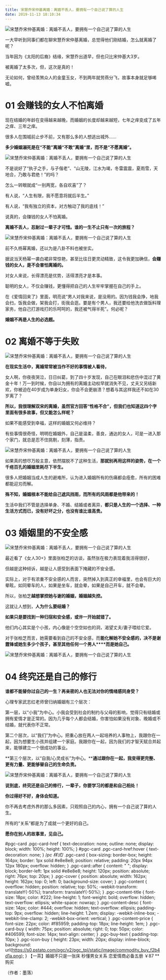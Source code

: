 ```yaml
---
title: 宋慧乔宋仲基离婚：离婚不丢人，要拥有一个自己说了算的人生
date: 2019-11-13 18:10:34
---
```

![宋慧乔宋仲基离婚：离婚不丢人，要拥有一个自己说了算的人生](http://p1.pstatp.com/large/pgc-image/f30e7875da724ea493170138e537448a)
 


 

 一大早听到同事们都在聊宋慧乔宋仲基离婚，总觉得他们刚结婚，怎么就离婚了呢？

 当年因为《太阳的后裔》结缘，宋慧乔出道早，但也只比宋仲基大3岁。

 被离婚了太多次，但，这次是真的！

 无论如何，曾经羡煞众人的金童玉女，不到两年就劳燕分飞，故事本身就足够唏嘘。

# **01 会赚钱的女人不怕离婚**

 现在结婚的年龄在变得越来越晚，而婚姻的长度却越来越短，七年之痒变成了五年之痒、三年之痒。

 很多人在围城前止步不前，又有那么多的人想逃出城外……

 **多少婚姻溺死是在“不能”离婚“不敢”离婚“里，而不是“不愿离婚”。**

![宋慧乔宋仲基离婚：离婚不丢人，要拥有一个自己说了算的人生](http://p1.pstatp.com/large/pgc-image/5609ee4f7b1a44c587708d029c987004)
 


 

 不是说好了“执子之手，与子偕老”、“山无陵，江水为竭，冬雷震震，夏雨雪，天地合，乃敢与君绝！”的吗？

 怎么一转眼就成“一别两宽，各自欢喜”了？

 有人说，“人生有限，我不愿意将就后半生。”

 有人说，“我有独立的资本，对方触动了我的底线！”

 说真的，会赚钱的女人不怕离婚。

 **离婚不丢人，忍耐过一辈子才可惜。谁的一生不止只有一次的旅程？**

![宋慧乔宋仲基离婚：离婚不丢人，要拥有一个自己说了算的人生](http://p3.pstatp.com/large/pgc-image/c8f0426c618b4cd7b1983ae0e006f944)
 


 

 前不久杨幂离婚，还以为是八卦不料也被坐实。

 据说当天杨幂一袭白裙非常惊艳，甚至比往日更灵动精致，这令我更加确信，**会赚钱的女人，是不会害怕离婚的。**

 对女人来说，长得漂亮是优势，活得漂亮才是本事。

 聪明的女人，不仅会赚钱，更懂得把自己的人生牢牢掌握在自己的手上。

 在《爱情回来了》里面，明亮说“男人对我来说，是没用的。因为钱我会挣，地我会扫，饭我会做，架我会打，街我会逛。要是有个男人，我还要给他洗衣做饭料理家务，他自己打游戏打的乐呵呵的，我还被气得半死”。何必呢？

 **婚姻不再是人生的必选题。**

# **02 离婚不等于失败**

![宋慧乔宋仲基离婚：离婚不丢人，要拥有一个自己说了算的人生](http://p1.pstatp.com/large/pgc-image/a49c05db39b94622ac40053dfaa44b22)
 


 

 **在现实生活中，离婚常常被当作不好的事情被人看待，**

 女人啊，你夜夜哭泣，日日纠葛，到了四十岁发现，自己在眼泪和悲伤中混过了黄金十年！万一到时候，你自以为拥有的离婚主动权早就消失不见，丈夫又另结新欢，你被迫在40岁成为单身妇女，你会不会更崩溃？想着与其这样我还不如在30岁离了？

 **所以，我很理解双宋的离婚，虽然官方回答“性格不合”，但我们也知道这四个字里面有很多故事，但又能怎么样呢？**

 如果不能感受到幸福，这样的婚姻又何必维持？

 有些事情很奇怪，明明在婚姻外，自己是温柔，善良，通达的女人，可是一进入那个家门，就总是忍不住挑剔，刻薄，指责。

![宋慧乔宋仲基离婚：离婚不丢人，要拥有一个自己说了算的人生](http://p1.pstatp.com/large/pgc-image/cab993ceec884efa858360db08db706f)
 


 

 如果真的想尽万般主意，依然摆脱不了这种生活，**那就别再用这样的姿势，在一个千疮百孔的婚姻里耗尽下半生。**

 很多人把婚姻当成人生的避难所，认为进入婚姻所有的伤痛都会痊愈，所有的困难都能迎刃而解。

 **殊不知，婚姻根本不能给自己遮风挡雨，而所有的风雨都是他带来的！**

 生活中我们不管是选择单身、不婚、结婚或者离异，**都只是人生的一个选择、一种生活方式而已，没有好坏之分，也没有谁比谁高贵。**

# **03 婚姻里的不安全感**

![宋慧乔宋仲基离婚：离婚不丢人，要拥有一个自己说了算的人生](http://p1.pstatp.com/large/pgc-image/5805e06ca15e4f95af9bd634919bfcf8)
 


 

 最近看了《女人30+》里面张柏芝的访谈，虽然张在极力表现着我活得很好，

 但越是这种倾诉，越是让人感受到表面下掩藏的不安全感。

 实际上，对于有浓重不安全感的人而言，突然掉入到真正的幸福里，也会有巨大的晕眩，如同晕车的人，如果是坐车，就会晕，如果是自己开车，就不会晕。

 所以，张柏芝**越想掌控她与谢的婚姻，婚姻越失控。**

 这就让人想到，**人为什么要结婚？**

 **如果只是要找到一种归宿和安全感，或许一开始就错了。**

 他们内心其实是个小孩，内心像是个空空如也的洞，渴望丈夫/妻子喂给它爱。

 对于张柏芝而言，她需要看到自己的不安全感，而**能化解她不安全感的，决不是谢霆锋或她生多少个孩子，甚至其他任何一个男人****而是她自己。**

![宋慧乔宋仲基离婚：离婚不丢人，要拥有一个自己说了算的人生](http://p3.pstatp.com/large/pgc-image/04d347df1244491e876da2980b0fefec)
 


 

# **04 终究还是自己的修行**

 **谁都不能替你过自己的一生？再亲密的人也无法对你的情绪感同身受？**

 心理专家武志红老师曾归纳婚姻有三个层次：

 第一层，以“小我”为中心。小我会受到社会的制约与父母的影响，觉得只有结婚或拥有爱情才是正常的。因为几乎每个人都会结婚，你害怕如果没有对象、晚婚或不结婚，就代表你不正常。

 第二个层次，以“我们”为中心。把重心放在两人一起培养的人事物上，我跟你在一起，因为想要生小孩并组建一个家庭。我跟你在一起，因为我们的才智天赋合并起来，能够建立一个很成功的事业。

 **第三个层次，以“自我/心灵成长”为中心。****通过跟你在一起，我变得更完整、更有力量、更能够替自己的生命负责。**

![宋慧乔宋仲基离婚：离婚不丢人，要拥有一个自己说了算的人生](http://p3.pstatp.com/large/pgc-image/df2bb16a86e245dcaa706a3496643382)
 


 

 **说到底，终究还是自己的修行，一辈子，你要学习的都是和自己相处！**

 **你过得好不好，身体会知道。**

 你不再去考虑外界的那么多因素，只观照自己的内心，拥有一个自己说了算的人生。

 所有的“关系”都是为了成就一个更好的自己。

 **愿你在别人的故事里，见自己。**

 

#pgc-card .pgc-card-href { text-decoration: none; outline: none; display: block; width: 100%; height: 100%; } #pgc-card .pgc-card-href:hover { text-decoration: none; } /*pc 样式*/ .pgc-card { box-sizing: border-box; height: 164px; border: 1px solid #e8e8e8; position: relative; padding: 20px 94px 12px 180px; overflow: hidden; } .pgc-card::after { content: " "; display: block; border-left: 1px solid #e8e8e8; height: 120px; position: absolute; right: 76px; top: 20px; } .pgc-cover { position: absolute; width: 162px; height: 162px; top: 0; left: 0; background-size: cover; } .pgc-content { overflow: hidden; position: relative; top: 50%; -webkit-transform: translateY(-50%); transform: translateY(-50%); } .pgc-content-title { font-size: 18px; color: #222; line-height: 1; font-weight: bold; overflow: hidden; text-overflow: ellipsis; white-space: nowrap; } .pgc-content-desc { font-size: 14px; color: #444; overflow: hidden; text-overflow: ellipsis; padding-top: 9px; overflow: hidden; line-height: 1.2em; display: -webkit-inline-box; -webkit-line-clamp: 2; -webkit-box-orient: vertical; } .pgc-content-price { font-size: 22px; color: #f85959; padding-top: 18px; line-height: 1em; } .pgc-card-buy { width: 75px; position: absolute; right: 0; top: 50px; color: #406599; font-size: 14px; text-align: center; } .pgc-buy-text { padding-top: 10px; } .pgc-icon-buy { height: 23px; width: 20px; display: inline-block; background: url(https://s0.pstatp.com/pgc/v2/pgc_tpl/static/image/commodity_buy_f2b4d1a.png); }
【一茶】婚姻不只是一张床 秒懂男女关系 恋爱情商必备五册
￥87
**
购买

 

 （作者：墨落）
